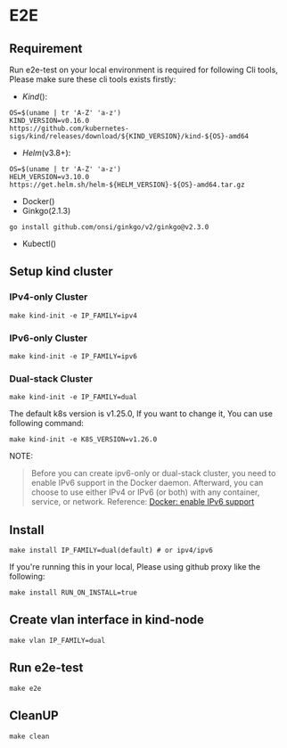 # E2E

## Requirement

Run e2e-test on your local environment is required for following Cli tools, Please make sure these cli tools exists firstly: 

- *Kind*():
```shell
OS=$(uname | tr 'A-Z' 'a-z')
KIND_VERSION=v0.16.0
https://github.com/kubernetes-sigs/kind/releases/download/${KIND_VERSION}/kind-${OS}-amd64
```
- *Helm*(v3.8+):
```shell
OS=$(uname | tr 'A-Z' 'a-z')
HELM_VERSION=v3.10.0
https://get.helm.sh/helm-${HELM_VERSION}-${OS}-amd64.tar.gz
```
- Docker()
- Ginkgo(2.1.3)
```shell
go install github.com/onsi/ginkgo/v2/ginkgo@v2.3.0 
```
- Kubectl()

## Setup kind cluster

### IPv4-only Cluster

```shell
make kind-init -e IP_FAMILY=ipv4
```

### IPv6-only Cluster

```shell
make kind-init -e IP_FAMILY=ipv6
```

### Dual-stack Cluster

```shell
make kind-init -e IP_FAMILY=dual
```

The default k8s version is v1.25.0, If you want to change it, You can use following command:

```shell
make kind-init -e K8S_VERSION=v1.26.0
```

NOTE:

> Before you can create ipv6-only or dual-stack cluster, you need to enable IPv6 support in the Docker daemon. Afterward, you can choose to use either IPv4 or IPv6 (or both) with any container, service, or network. Reference: [Docker: enable IPv6 support](https://docs.docker.com/config/daemon/ipv6/)

## Install

```shell
make install IP_FAMILY=dual(default) # or ipv4/ipv6
```

If you're running this in your local, Please using github proxy like the following:

```shell
make install RUN_ON_INSTALL=true
```

## Create vlan interface in kind-node

```shell
make vlan IP_FAMILY=dual
```

## Run e2e-test

```shell
make e2e 
```

## CleanUP

```shell
make clean 
```
